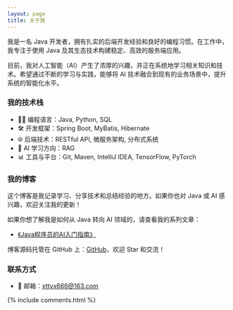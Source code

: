 ```yaml
---
layout: page
title: 关于我
---
```


我是一名 Java 开发者，拥有扎实的后端开发经验和良好的编程习惯。在工作中，我专注于使用 Java 及其生态技术构建稳定、高效的服务端应用。

目前，我对人工智能（AI）产生了浓厚的兴趣，并正在系统地学习相关知识和技术。希望通过不断的学习与实践，能够将 AI 技术融合到现有的业务场景中，提升系统的智能化水平。

### 我的技术栈

- 🧑‍💻 编程语言：Java, Python, SQL
- 🛠️ 开发框架：Spring Boot, MyBatis, Hibernate
- 🌐 后端技术：RESTful API, 微服务架构, 分布式系统
- 🤖 AI 学习方向：RAG
- 📊 工具与平台：Git, Maven, IntelliJ IDEA, TensorFlow, PyTorch

### 我的博客

这个博客是我记录学习、分享技术和总结经验的地方。如果你也对 Java 或 AI 感兴趣，欢迎关注我的更新！

如果你想了解我是如何从 Java 转向 AI 领域的，请查看我的系列文章：

- [《Java程序员的AI入门指南》](/ai/java-to-ai-guide)

博客源码托管在 GitHub 上：<a href="https://github.com/zhaoteng2025/zhaoteng2025.github.io" target="_blank">GitHub</a>，欢迎 Star 和交流！

### 联系方式

- 📧 邮箱：xttyx666@163.com

 {% include comments.html %}
